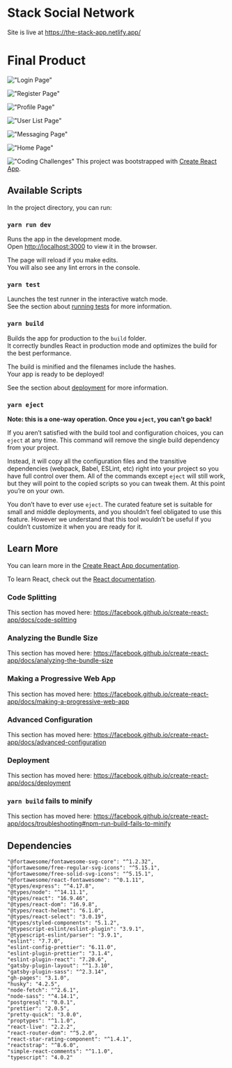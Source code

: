 # Stack Social Network

Site is live at https://the-stack-app.netlify.app/

# Final Product

!["Login Page"](https://raw.githubusercontent.com/mathiusjohnson/social_network/master/public/images/login-page.png)

!["Register Page"](https://raw.githubusercontent.com/mathiusjohnson/social_network/master/public/images/register-page.png)

!["Profile Page"](https://raw.githubusercontent.com/mathiusjohnson/social_network/master/public/images/profile-page.png)

!["User List Page"](https://raw.githubusercontent.com/mathiusjohnson/social_network/master/public/images/user-list.png)

!["Messaging Page"](https://raw.githubusercontent.com/mathiusjohnson/social_network/master/public/images/messaging.png)

!["Home Page"](https://raw.githubusercontent.com/mathiusjohnson/social_network/master/public/images/dashboard.png)

!["Coding Challenges"](https://raw.githubusercontent.com/mathiusjohnson/social_network/master/public/images/coding-challenges.png)
This project was bootstrapped with [Create React App](https://github.com/facebook/create-react-app).

## Available Scripts

In the project directory, you can run:

### `yarn run dev`

Runs the app in the development mode.<br />
Open [http://localhost:3000](http://localhost:3000) to view it in the browser.

The page will reload if you make edits.<br />
You will also see any lint errors in the console.

### `yarn test`

Launches the test runner in the interactive watch mode.<br />
See the section about [running tests](https://facebook.github.io/create-react-app/docs/running-tests) for more information.

### `yarn build`

Builds the app for production to the `build` folder.<br />
It correctly bundles React in production mode and optimizes the build for the best performance.

The build is minified and the filenames include the hashes.<br />
Your app is ready to be deployed!

See the section about [deployment](https://facebook.github.io/create-react-app/docs/deployment) for more information.

### `yarn eject`

**Note: this is a one-way operation. Once you `eject`, you can’t go back!**

If you aren’t satisfied with the build tool and configuration choices, you can `eject` at any time. This command will remove the single build dependency from your project.

Instead, it will copy all the configuration files and the transitive dependencies (webpack, Babel, ESLint, etc) right into your project so you have full control over them. All of the commands except `eject` will still work, but they will point to the copied scripts so you can tweak them. At this point you’re on your own.

You don’t have to ever use `eject`. The curated feature set is suitable for small and middle deployments, and you shouldn’t feel obligated to use this feature. However we understand that this tool wouldn’t be useful if you couldn’t customize it when you are ready for it.

## Learn More

You can learn more in the [Create React App documentation](https://facebook.github.io/create-react-app/docs/getting-started).

To learn React, check out the [React documentation](https://reactjs.org/).

### Code Splitting

This section has moved here: https://facebook.github.io/create-react-app/docs/code-splitting

### Analyzing the Bundle Size

This section has moved here: https://facebook.github.io/create-react-app/docs/analyzing-the-bundle-size

### Making a Progressive Web App

This section has moved here: https://facebook.github.io/create-react-app/docs/making-a-progressive-web-app

### Advanced Configuration

This section has moved here: https://facebook.github.io/create-react-app/docs/advanced-configuration

### Deployment

This section has moved here: https://facebook.github.io/create-react-app/docs/deployment

### `yarn build` fails to minify

This section has moved here: https://facebook.github.io/create-react-app/docs/troubleshooting#npm-run-build-fails-to-minify

## Dependencies

	"@fortawesome/fontawesome-svg-core": "^1.2.32",
	"@fortawesome/free-regular-svg-icons": "^5.15.1",
	"@fortawesome/free-solid-svg-icons": "^5.15.1",
	"@fortawesome/react-fontawesome": "^0.1.11",
	"@types/express": "^4.17.8",
	"@types/node": "^14.11.1",
	"@types/react": "16.9.46",
	"@types/react-dom": "16.9.8",
	"@types/react-helmet": "6.1.0",
	"@types/react-select": "3.0.19",
	"@types/styled-components": "5.1.2",
	"@typescript-eslint/eslint-plugin": "3.9.1",
	"@typescript-eslint/parser": "3.9.1",
	"eslint": "7.7.0",
	"eslint-config-prettier": "6.11.0",
	"eslint-plugin-prettier": "3.1.4",
	"eslint-plugin-react": "7.20.6",
	"gatsby-plugin-layout": "^1.3.10",
	"gatsby-plugin-sass": "^2.3.14",
	"gh-pages": "3.1.0",
	"husky": "4.2.5",
	"node-fetch": "^2.6.1",
	"node-sass": "^4.14.1",
	"postgresql": "0.0.1",
	"prettier": "2.0.5",
	"pretty-quick": "3.0.0",
	"proptypes": "^1.1.0",
	"react-live": "2.2.2",
	"react-router-dom": "^5.2.0",
	"react-star-rating-component": "^1.4.1",
	"reactstrap": "^8.6.0",
	"simple-react-comments": "^1.1.0",
	"typescript": "4.0.2"
